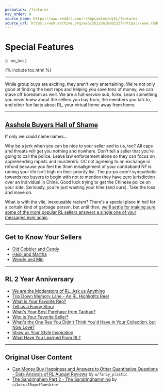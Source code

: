 ```yaml
---
permalink: /features
nav_order: 9
source_name: https://www.reddit.com/r/RepLadies/wiki/features
source_url: https://web.archive.org/web/20220618082327/https://www.reddit.com/r/RepLadies/wiki/features
---
```


# Special Features
{: .no_toc }

{% include toc.html %}

---

While group buys are exciting, they aren't very entertaining. We're not only good at finding the best reps and helping you save tons of money, we can stave off boredom as well. We are a full-service sub, folks. Learn something you never knew about the sellers you buy from, the members you talk to, and other fun facts about RL, your virtual home away from home. 

---

## [Asshole Buyers Hall of Shame](https://www.unddit.com/r/RepLadies/comments/9boy5e/discussion_to_all_the_shitheads_ive_loathed_before/)

If only we could name names...

Why be a jerk when you can be nice to your seller and to us, too? All caps and threats will get you nothing and nowhere. Don't tell a seller that you're going to call the police. Leave law enforcement alone so they can focus on apprehending rapists and murderers. OC not agreeing to an exchange or refund because you feel the 3mm misalignment of your contraband NF is ruining your life isn't high on their priority list. The po-po aren't sympathetic towards rep buyers to begin with not to mention they have zero jurisdiction over an individual in China. Good luck trying to get the Chinese police on your side. Seriously, you're just wasting your time (and ours). Take the loss and move on. 

What is with the vile, inexcusable racism? There's a special place in hell for a certain kind of garbage person, but until then, [we'll settle for making sure some of the more popular RL sellers answers a single one of your messages ever again](https://media1.giphy.com/media/ZCTCZiOwJGDaTAF21f/giphy.gif?cid=ecf05e471c8bnf5rjnk8ogciyfuzz3u8yjvif00eo80gdhz8&rid=giphy.gif).

---

## Get to Know Your Sellers

- [Old Cobbler and Candy](https://web.archive.org/web/20220509215454/https://www.reddit.com/r/RepLadies/comments/98p967/get_to_know_your_sellers_old_cobbler_and_candy/)
- [Heidi and Martha](https://web.archive.org/web/20220509215505/https://www.reddit.com/r/RepLadies/comments/96z04r/get_to_know_your_sellers_heidi_and_martha/)
- [Wendy and Min](https://web.archive.org/web/20220618082327/https://www.reddit.com/r/RepLadies/comments/9682ui/get_to_know_your_sellers_wendy_and_min/)

---

## RL 2 Year Anniversary

- [We are the Moderators of RL, Ask us Anything](https://web.archive.org/web/20220509215420/https://www.reddit.com/r/RepLadies/comments/96ru6u/we_are_the_moderators_of_repladies_ask_us_anything/)
- [Trip Down Memory Lane - An RL Highlights Reel](https://web.archive.org/web/20220509215420/https://www.reddit.com/r/RepLadies/comments/9bu8wm/trip_down_memory_lane_an_rl_highlights_reel/)
- [What is Your Favorite Rep?](https://www.unddit.com/r/RepLadies/comments/8vkbdt/win_a_loewe_puzzle_bag_whats_your_favorite_rep/)
- [Tell us a Funny Story](https://www.unddit.com/r/RepLadies/comments/8yfo9z/win_chloe_sunglasseshermes_cardholder_tell_us_a/)
- [What's Your Best Purchase from Taobao?](https://www.unddit.com/r/RepLadies/comments/90qq25/win_a_mark_cross_grace_bag_and_c%C3%A9line_pearl/)
- [Who is Your Favorite Seller?](https://www.unddit.com/r/RepLadies/comments/92v7ko/win_a_gf_chanel_trendy_woc_from_tong_who_is_your/)
- [What's the One Rep You Didn't Think You'd Have in Your Collection, but Now Love?](https://www.unddit.com/r/RepLadies/comments/94wrp0/win_a_celine_nano_luggage_from_bela_whats_one_rep/)
- [Show us Your Style Inspiration](https://www.unddit.com/r/RepLadies/comments/96u00v/win_a_chanel_reissue_226_chevron_from_alex_show/)
- [What Have You Learned From RL?](https://www.unddit.com/r/RepLadies/comments/98o7rz/win_an_herm%C3%A8s_kelly_pochette_from_uncle_bench/)

---

## Original User Content

- [Can Money Buy Happiness and Answers to Other Quantitative Questions - Data Analysis of RL August Reviews](https://web.archive.org/web/20220509215725/https://www.reddit.com/r/RepLadies/comments/9iec1y/shitpost_can_money_buy_happiness_and_answers_to/) by `u/fancy_plastic`
- [The Sandringham Part 2 - The Sandringhamming](https://web.archive.org/web/20220509215432/https://www.reddit.com/r/RepLadies/comments/99pru0/shitpost_the_sandringham_part_2_the_sandringhaming/) by `u/ActualRayofSunshine`
